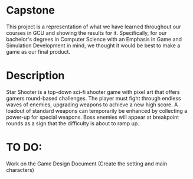 # Capstone

This project is a representation of what we have learned throughout our courses in GCU and showing the results for it. Specifically, for our bachelor's degrees in Computer Science with an Emphasis in Game and Simulation Development in mind, we thought it would be best to make a game as our final product. 

# Description

Star Shooter is a top-down sci-fi shooter game with pixel art that offers gamers round-based challenges. The player must fight through endless waves of enemies, upgrading weapons to achieve a new high score. A loadout of standard weapons can temporarily be enhanced by collecting a power-up for special weapons. Boss enemies will appear at breakpoint rounds as a sign that the difficulty is about to ramp up. 

# TO DO:

Work on the Game Design Document (Create the setting and main characters)
